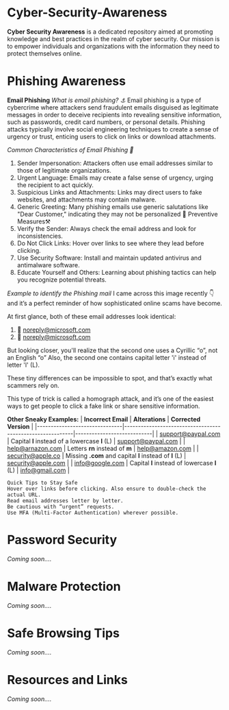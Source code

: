 # Cyber-Security-Awareness
**Cyber Security Awareness** is a dedicated repository aimed at promoting knowledge and best practices in the realm of cyber security. Our mission is to empower individuals and organizations with the information they need to protect themselves online.

# Phishing Awareness
**Email Phishing**
 _What is email phishing? ⚓_
Email phishing is a type of cybercrime where attackers send fraudulent emails disguised as legitimate messages in order to deceive recipients into revealing sensitive information, such as passwords, credit card numbers, or personal details. Phishing attacks typically involve social engineering techniques to create a sense of urgency or trust, enticing users to click on links or download attachments.

_Common Characteristics of Email Phishing 🧐_
1.	Sender Impersonation: Attackers often use email addresses similar to those of legitimate organizations.
2.	Urgent Language: Emails may create a false sense of urgency, urging the recipient to act quickly.
3.	Suspicious Links and Attachments: Links may direct users to fake websites, and attachments may contain malware.
4.	Generic Greeting: Many phishing emails use generic salutations like "Dear Customer," indicating they may not be personalized
	Preventive Measures⚒️
1.	Verify the Sender: Always check the email address and look for inconsistencies.
2.	Do Not Click Links: Hover over links to see where they lead before clicking.
3.	Use Security Software: Install and maintain updated antivirus and antimalware software.
4.	Educate Yourself and Others: Learning about phishing tactics can help you recognize potential threats.

_Example to identify the Phishing mail_
I came across this image recently 👇 and it’s a perfect reminder of how sophisticated online scams have become.

At first glance, both of these email addresses look identical:
1. 📧 noreply@microsoft.com
2. 📧 noreply@microsоft.com

But looking closer, you'll realize that the second one uses a Cyrillic “о”, not an English “o” Also, the second one contains capital letter 'i' instead of letter 'l' (L).

These tiny differences can be impossible to spot, and that’s exactly what scammers rely on.

This type of trick is called a homograph attack, and it’s one of the easiest ways to get people to click a fake link or share sensitive information.


**Other Sneaky Examples:**
| **Incorrect Email**            | **Alterations**                                             | **Corrected Version**      |
|-------------------------------|-----------------------------------------------------------|----------------------------|
| support@paypaI.com           | Capital **I** instead of a lowercase **l** (L)           | support@paypal.com         |
| help@arnazon.com             | Letters **rn** instead of **m**                           | help@amazon.com            |
| security@appIe.co            | Missing **.com** and capital **I** instead of **l** (L)   | security@apple.com         |
| info@googIe.com              | Capital **I** instead of lowercase **l** (L)              | info@gmail.com             |


	Quick Tips to Stay Safe
	Hover over links before clicking. Also ensure to double-check the actual URL.
	Read email addresses letter by letter.
	Be cautious with “urgent” requests.
	Use MFA (Multi-Factor Authentication) wherever possible.


# Password Security
*Coming soon....*
# Malware Protection
*Coming soon....*
# Safe Browsing Tips
*Coming soon....*
# Resources and Links
*Coming soon....*
